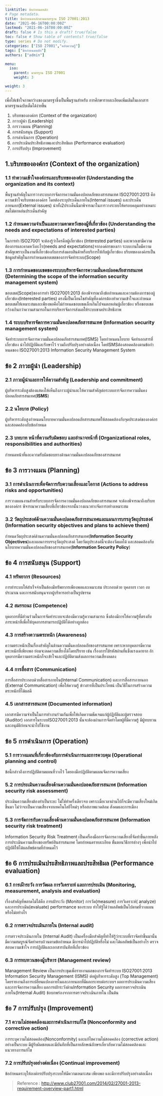```yaml
---
linktitle: ข้อกำหนดหลัก
# Page metadata.
title: ข้อกำหนดหลักตามมาตรฐาน ISO 27001:2013
date: "2021-06-16T00:00:00Z"
lastmod: "2021-06-16T00:00:00Z"
draft: false # Is this a draft? true/false
toc: false # Show table of contents? true/false
type: series # Do not modify.
categories: ["ISO 27001","คลังความรู้"]
tags: ["ข้อกำหนดหลัก"]
authors: ["admin"]

menu:
  iso:
    parent: มาตรฐาน ISO 27001
    weight: 3

weight: 3
---
```


เพื่อให้เข้าใจภาพกว้างของมาตรฐาซึ่งเป็นพื้นฐานสำหรับ การศึกษารายละเอียดเพิ่มเติมในเอกสารมาตรฐานฉบับเต็มได้ง่ายขึ้น  
  

1.  บริบทขององค์กร (Context of the organization)
2.  ภาวะผู้นํา (Leadership)
3.  การวางแผน (Planning)
4.  การสนับสนุน (Support)
5.  การดําเนินการ (Operation)
6.  การประเมินประสิทธิภาพและประสิทธิผล (Performance evaluation)
7.  การปรับปรุง (Improvement)

## 1.บริบทขององค์กร (Context of the organization)

### 1.1 ทำความเข้าใจองค์กรและบริบทขององค์กร (Understanding the organization and its context)

พื้นฐานสำคัญในการวางระบบการจัดการความมั่นคงปลอดภัยของสารสนเทศ ISO27001:2013 คือความเข้าใจบริบทขององค์กร โดยต้องระบุประเด็นภายใน(Internal issues) และประเด็นภายนอก(External issues) นำทั้ง2ประเด็นนี้มาพิจารณาในการวางระบบให้ครอบคลุมอย่างเหมาะสมไม่ตกหล่นประเด็นสำคัญ  

### 1.2 กําหนดความจําเป็นและความคาดหวังของผู้ที่เกี่ยวข้อง (Understanding the needs and expectations of interested parties)

ในการทำ ISO27001 จะต้องรู้ว่าใครคือผู้เกี่ยวข้อง (Interested parties) และพวกเขามีความต้องการและคาดหวังอะไร(needs and expectations)จากองค์กรของเรา ระบบงานใดมีความสำคัญเพราะเป็นงานที่เกี่ยวข้องกับการส่งมอบสินค้าหรือบริการให้กับผู้เกี่ยวข้อง บริบทขององค์กรเป็นข้อมูลสำคัญในการกำหนดขอบเขตของการจัดทำระบบ(Scope)  

### 1.3 การกําหนดขอบเขตของระบบบริหารจัดการความมั่นคงปลอดภัยสารสนเทศ (Determining the scope of the information security management system)

ขอบเขต(Scope)ของการทำ ISO27001:2013 ต้องพิจารณาถึงข้อกำหนดและความต้องการของผู้เกี่ยวข้อง(Interested parties) ตรงนี้เป็นเงื่อนไขสำคัญที่องค์กรต้องทำความเข้าใจและกำหนดขอบเขตให้เหมาะสมและเพียงพอคือไม่กำหนดขอบเขตเล็กเกินไปจนตกหล่นผู้เกี่ยวข้อง หรือขอบเขตกว้างเกินกว่าความสามารถในการบริหารจัดการส่งผลให้ระบบขาดประสิทธิภาพ  

### 1.4 ระบบบริหารจัดการความมั่นคงปลอดภัยสารสนเทศ (Information security management system)

จัดทำระบบการจัดการความมั่นคงปลอดภัยสารสนเทศ(ISMS) โดยกำหนดนโยบาย จัดทำเอกสารที่เกี่ยวข้อง นำไปปฏิบัติและรักษาไว้ รวมถึงปรับปรุงอย่างต่อเนื่อง โดยISMSต้องสอดคล้องตามข้อกําหนดของ ISO27001:2013 Information Security Management System  

## ข้อ 2 ภาวะผู้นํา (Leadership)

### 2.1 ภาวะผู้นําและการให้ความสําคัญ (Leadership and commitment)

ผู้บริหารระดับสูงต้องแสดงให้เห็นถึงภาวะผู้นําและให้ความสําคัญต่อระบบการจัดการความมั่นคงปลอดภัยสารสนเทศ(**ISMS**)  

### 2.2 นโยบาย (Policy)

ผู้บริหารระดับสูงกําหนดนโยบายความมั่นคงปลอดภัยสารสนเทศให้สอดคล้องกับจุดประสงค์ขององค์กรและสอดคล้องกับข้อกำหนด  

### 2.3 บทบาท หน้าที่ความรับผิดชอบ และอํานาจหน้าที่ (Organizational roles, responsibilities and authorities)

กำหนดหน้าที่และความรับผิดชอบทางด้านความมั่นคงปลอดภัยของสารสนเทศ  

## ข้อ 3 การวางแผน (Planning)

### 3.1 การดําเนินการเพื่อจัดการกับความเสี่ยงและโอกาส (Actions to address risks and opportunities)

การวางแผนงานสำหรับระบบการจัดการความมั่นคงปลอดภัยของสารสนเทศ จะต้องพิจารณาถึงบริบทขององค์กร พิจารณาความเสี่ยงที่เกี่ยวข้องจากนั้นวางแนวทางจัดการอย่างเหมาะสม  

### 3.2 วัตถุประสงค์ด้านความมั่นคงปลอดภัยสารสนเทศและแผนการบรรลุวัตถุประสงค์ (Information security objectives and plans to achieve them)

กำหนดวัตถุประสงค์ด้านความมั่นคงปลอดภัยสารสนเทศ(**Information Security Objectives**)และแผนการบรรลุวัตถุประสงค์ โดยวัตถุประสงค์นี้จะต้องวัดผลได้ และสอดคล้องกับนโยบายความมั่นคงปลอดภัยของสารสนเทศ(**Information Security Policy**)

## ข้อ 4 การสนับสนุน (Support)

### 4.1 ทรัพยากร (Resources)

การทำระบบให้สำเร็จจำเป็นต้องมีทรัพยากรเพียงพอและเหมาะสม ประกอบด้วย บุคลากร เวลา งบประมาณ และการสนับสนุนจากผู้บริหารอย่างเป็นรูปธรรม  

### 4.2 สมรรถนะ (Competence)

บุคลากรที่มีส่วนร่วมในการจัดทำระบบจะต้องมีความรู้ความสามารถ ซึ่งต้องมีการให้ความรู้ที่ตรงกับภาระหน้าที่เพื่อให้บุคลากรสามารถปฏิบัติได้อย่างถูกต้อง  

### 4.3 การสร้างความตระหนัก (Awareness)

ความตระหนักเป็นเรื่องสำคัญในด้านความมั่นคงปลอดภัยของสารสนเทศ เพราะหากบุคลกรมีความตระหนักที่เพียงพอ ย่อมจะลดความเสี่ยงได้โดยปริยาย เช่น เรื่องการใช้รหัสผ่านที่แข็งแรงเดายาก ถ้าบุคลากรมีความตระหนักก็จะเข้าใจและปฏิบัติตามส่งผลการความเสี่ยงลดลง  

### 4.4 การสื่อสาร (Communication)

การสื่อสารประกอบด้วยสื่อสารภายใน(Internal Communication) และการสื่อสารภายนอก (External Communication) เพื่อให้ความรู้ ข่าวสารที่เป็นประโยชน์ เป็นวิธีในการสร้างความตระหนักที่ได้ผลดี  

### 4.5 เอกสารสารสนเทศ (Documented information)

เอกสารมีความจำเป็นในการทำงานร่วมกันเพื่อให้เกิดความชัดเจนแก่ผู้ปฏิบัติและผู้ตรวจสอบ (Auditor) เอกสารในระบบISO27001:2013 นั้นจะต้องผ่านการจัดทำโดยผู้ที่มีความรู้ มีผู้ทบทวน และอนุมัติก่อนจะนำไปใช้งาน  

## ข้อ 5 การดําเนินการ (Operation)

### 5.1 การวางแผนที่เกี่ยวข้องกับการดําเนินการและการควบคุม (Operational planning and control)

ข้อนี้กล่าวถึงการปฏิบัติตามแผนที่วางไว้ โดยลงมือปฏิบัติตามแผนจัดการความเสี่ยง  
  

### 5.2 การประเมินความเสี่ยงด้านความมั่นคงปลอดภัยสารสนเทศ (Information security risk assessment)

ประเมินความเสี่ยงต้องทำเป็นระยะ ไม่ใช่ทำครั้งเดียวจบ เพราะเมื่อเวลาผ่านไปก็จะมีความเสี่ยงใหม่เกิดขึ้นมา ไม่ว่าจะเป็นความเสี่ยงจากเทคโนโลยีใหม่ๆ หรือสภาพแวดล้อม สังคมและการเมือง  

### 5.3 การจัดการกับความเสี่ยงด้านความมั่นคงปลอดภัยสารสนเทศ (Information security risk treatment)

Information Security Risk Treatment เป็นเครื่องมือการจัดการความเสี่ยงที่จัดทำขึ้นภายหลังการประเมินความเสี่ยงของทรัพย์สินสารสนเทศ โดยกำหนดรายละเอียด ขั้นตอนวิธีการต่างๆ เพื่อนำไปปฏิบัติให้ได้ผลลัพธ์ตามที่กำหนดไว้  

## ข้อ 6 การประเมินประสิทธิภาพและประสิทธิผล (Performance evaluation)

### 6.1 การเฝ้าระวัง การวัดผล การวิเคราะห์ และการประเมิน (Monitoring, measurement, analysis and evaluation)

เรื่องสำคัญที่พลาดไม่ได้คือ การเฝ้าระวัง (Monitor) การวัด(measure) การวิเคราะห์( analyze) และการประเมิน(evaluate) performance ของระบบ ทำให้รู้ได้ว่าผลลัพธ์เป็นไปตามที่วางแผนหรือไม่อย่างไร  

### 6.2 การตรวจประเมินภายใน (Internal audit)

การตรวจประเมินภายใน (Internal Audit) เป็นเครื่องมือสำคัญที่ทำให้รู้ว่าระบบที่เราจัดทำขึ้นมานั้น มีความสมบูรณ์จัดทำครบถ้วนตามข้อกำหนด มีการนำไปปฏิบัติหรือไม่ และได้ผลลัพธ์เป็นอย่างไร ตรวจสอบความเข้าใจ การปฏิบัติและเอกสารบันทึกที่เกี่ยวข้อง  

### 6.3 การทบทวนของผู้บริหาร (Management review)

Management Review เป็นการประชุมเพื่อรายงานผลของการจัดทำระบบ ISO27001:2013 Information Security Management (ISMS) ต่อผู้บริหารระดับสูง (Top Management) โดยรายงานถึงการเปลี่ยนแปลงภายในและภายนอกที่มีผลกระทบต่อระบบฯ ผลการประเมินความเสี่ยงและการจัดการความเสี่ยง ผลการเฝ้าระวังด้านInformation Security ผลการตรวจประเมินภายใน(Internal Audit) ข้อบกพร่องจากการตรวจประเมินภายใน เป็นต้น  

## ข้อ 7 การปรับปรุง (Improvement)

### 7.1 ความไม่สอดคล้องและการดําเนินการแก้ไข (Nonconformity and corrective action)

การระบุความไม่สอดคล้อง(Nonconformity) และแก้ไขความไม่สอดคล้อง (corrective action) อย่างเป็นระบบ มีผู้รับผิดชอบและมีบันทึกที่เป็นลายลักษณ์อักษรเกี่ยวกับความไม่สอดคล้องและแนวทางการแก้ไข  

### 7.2 การปรับปรุงอย่างต่อเนื่อง (Continual improvement)

ข้อกำหนดระบุให้องค์กรปรับปรุงระบบให้มีความเหมาะสม เพียงพอ และมีการปรับปรุงอย่างต่อเนื่อง

> Reference : http://www.club27001.com/2014/02/27001-2013-requirement-overview-part1.html